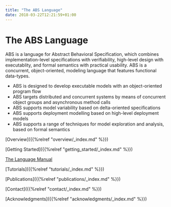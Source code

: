 ```yaml
---
title: "The ABS Language"
date: 2018-03-22T12:21:59+01:00
---
```




# The ABS Language

ABS is a language for Abstract Behavioral Specification, which combines
implementation-level specifications with verifiability, high-level design with
executablity, and formal semantics with practical usability. ABS is a
concurrent, object-oriented, modeling language that features functional
data-types.

* ABS is designed to develop executable models with an object-oriented program
  flow
* ABS targets distributed and concurrent systems by means of concurrent object
  groups and asynchronous method calls
* ABS supports model variability based on delta-oriented specifications
* ABS supports deployment modelling based on high-level deployment models
* ABS supports a range of techniques for model exploration and analysis, based
  on formal semantics

[Overview]({{%relref "overview/_index.md" %}})

[Getting Started]({{%relref "getting_started/_index.md" %}})

[The Language Manual](manual/)

[Tutorials]({{%relref "tutorials/_index.md" %}})

[Publications]({{%relref "publications/_index.md" %}})

[Contact]({{%relref "contact/_index.md" %}})

[Acknowledgments]({{%relref "acknowledgments/_index.md" %}})
